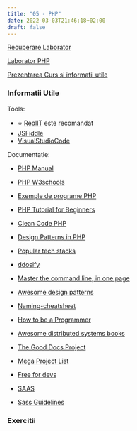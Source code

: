 ```yaml
---
title: "05 - PHP"
date: 2022-03-03T21:46:18+02:00
draft: false
---
```


[Recuperare Laborator](../recuperare-laborator)

[Laborator PHP](./php.pdf)


[Prezentarea Curs si informatii utile](https://profs.info.uaic.ro/~busaco/teach/courses/web/web-film.html#week5)


### Informatii Utile

Tools:

* ⭐ [ReplIT](https://replit.com/) este recomandat
* [JSFiddle](https://jsfiddle.net/)
* [VisualStudioCode](https://code.visualstudio.com/)

Documentatie:

* [PHP Manual](https://www.php.net/manual/en/index.php)
* [PHP W3schools](https://www.w3schools.com/php/)
* [Exemple de programe PHP](https://profs.info.uaic.ro/~busaco/teach/courses/web/demos/php/php.zip)
* [PHP Tutorial for Beginners](https://www.guru99.com/php-tutorials.html)
* [Clean Code PHP](https://github.com/jupeter/clean-code-php#readme)
* [Design Patterns in PHP](https://refactoring.guru/design-patterns/php)

* [Popular tech stacks](https://stackshare.io/stacks)
* [ddosify](https://github.com/ddosify/ddosify)
* [Master the command line, in one page](https://github.com/jlevy/the-art-of-command-line)
* [Awesome design patterns](https://github.com/DovAmir/awesome-design-patterns)
* [Naming-cheatsheet](https://github.com/kettanaito/naming-cheatsheet)
* [How to be a Programmer](https://github.com/braydie/HowToBeAProgrammer)
* [Awesome distributed systems books](https://github.com/zhenlohuang/awesome-distributed-systems)
* [The Good Docs Project](https://thegooddocsproject.dev/)
* [Mega Project List](https://github.com/karan/Projects)
* [Free for devs](https://free-for.dev/#/)
* [SAAS](https://sass-lang.com/guide)
* [Sass Guidelines](https://sass-guidelin.es/)


### Exercitii

